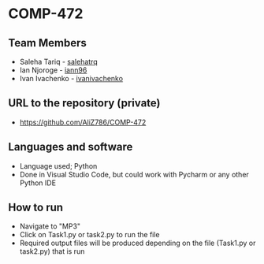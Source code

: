 # COMP-472


## Team Members
- Saleha Tariq - [salehatrq](https://github.com/salehatrq)
- Ian Njoroge - [iann96](https://github.com/iann96)
- Ivan Ivachenko - [ivanivachenko](https://github.com/ivanivachenko)

## URL to the repository (private)
- https://github.com/AliZ786/COMP-472  
  
## Languages and software
- Language used; Python
- Done in Visual Studio Code, but could work with Pycharm or any other Python IDE
## How to run
* Navigate to "MP3"
* Click on Task1.py or task2.py to run the file
* Required output files will be produced depending on the file (Task1.py or task2.py) that is run
